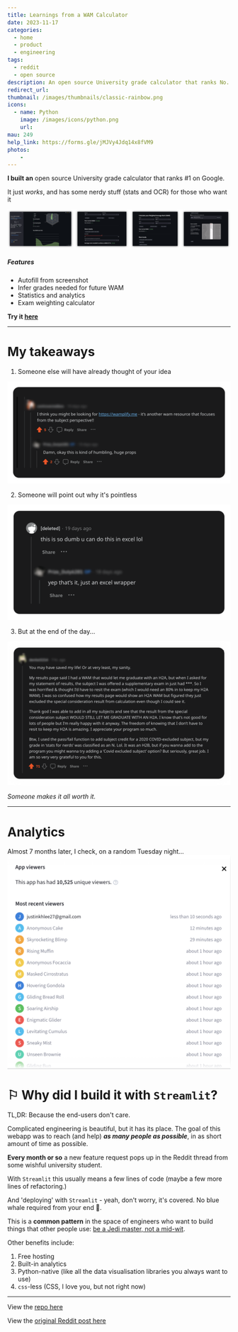 ```yaml
---
title: Learnings from a WAM Calculator
date: 2023-11-17
categories:
  - home
  - product
  - engineering
tags:
  - reddit
  - open source
description: An open source University grade calculator that ranks No. 1 on Google
redirect_url:
thumbnail: /images/thumbnails/classic-rainbow.png
icons:
  - name: Python
    image: /images/icons/python.png
    url:
mau: 249
help_link: https://forms.gle/jMJVy4Jdq14x8fVM9
photos:
    -
---
```


**I built an** open source University grade calculator that ranks #1 on Google.

It just _works_, and has some nerdy stuff (stats and OCR) for those who want it


![](/images/gallery-wam-2.png)

##### Features
- Autofill from screenshot 
- Infer grades needed for future WAM 
- Statistics and analytics
- Exam weighting calculator

**Try it [here](https://wam-calculator.streamlit.app/?fbclid=IwAR1K9ixVHdMm1wE9KUK5P48BUahEgWaQ4ubhFwKJcrvxRmy9cKim3N0Coko)**

---

# My takeaways


1. Someone else will have already thought of your idea

![](/images/redd4.png)

2. Someone will point out why it's pointless

![](/images/redd2.png)

3. But at the end of the day... _‍_

![](/images/redd1.png)

_Someone makes it all worth it._

---

# Analytics 

Almost 7 months later, I check, on a random Tuesday night... 
![](/images/wam-stats.png)

# ⚐ Why did I build it with `Streamlit`?

TL,DR: Because the end-users don't care. 

Complicated engineering is beautiful, but it has its place. The goal of this webapp was to reach (and help) **_as many people as possible_**, in as short amount of time as possible. 

**Every month or so** a new feature request pops up in the Reddit thread from some wishful university student. 

With `Streamlit` this usually means a few lines of code (maybe a few more lines of refactoring.) 

And 'deploying' with `Streamlit` - yeah, don't worry, it's covered. No blue whale required from your end 🐳. 

This is a **common pattern** in the space of engineers who want to build things that other people use: [be a Jedi master, not a mid-wit](https://youtu.be/rP7bpYsfa6Q?si=NdXIYPDYvKCaqfq2&t=989).

Other benefits include:
1. Free hosting
2. Built-in analytics
3. Python-native (like all the data visualisation libraries you always want to use)
4. `css`-less (CSS, I love you, but not right now)

---

View the [repo here](http://www.github.com/)

View the [original Reddit post here](https://www.reddit.com/r/unimelb/comments/182kxtw/someone_finally_did_it_wam_calculator/)